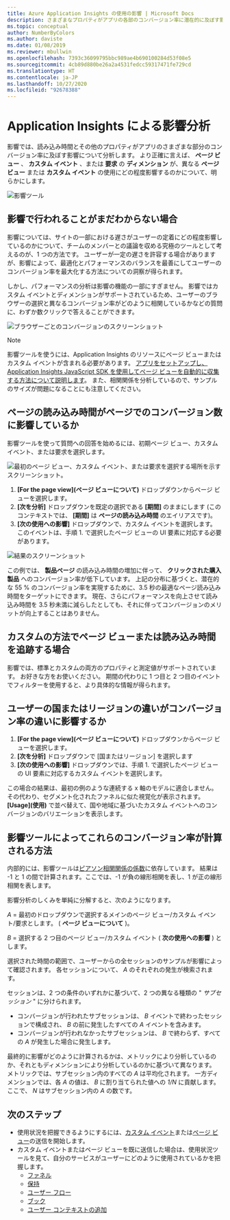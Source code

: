 ```yaml
---
title: Azure Application Insights の使用の影響 | Microsoft Docs
description: さまざまなプロパティがアプリの各部のコンバージョン率に潜在的に及ぼす影響について分析します。
ms.topic: conceptual
author: NumberByColors
ms.author: daviste
ms.date: 01/08/2019
ms.reviewer: mbullwin
ms.openlocfilehash: 7393c36099795bbc989ae4b690100284d53f08e5
ms.sourcegitcommit: 4cb89d880be26a2a4531fedcc59317471fe729cd
ms.translationtype: HT
ms.contentlocale: ja-JP
ms.lasthandoff: 10/27/2020
ms.locfileid: "92678388"
---
```

# <a name="impact-analysis-with-application-insights"></a>Application Insights による影響分析

影響では、読み込み時間とその他のプロパティがアプリのさまざまな部分のコンバージョン率に及ぼす影響について分析します。 より正確に言えば、 **ページ ビュー** 、 **カスタム イベント** 、または **要求** の **ディメンション** が、異なる **ページ ビュー** または **カスタム イベント** の使用にどの程度影響するのかについて、明らかにします。 

![影響ツール](./media/usage-impact/0001-impact.png)

## <a name="still-not-sure-what-impact-does"></a>影響で行われることがまだわからない場合

影響については、サイトの一部における遅さがユーザーの定着にどの程度影響しているのかについて、チームのメンバーとの議論を収める究極のツールとして考えるのが、1 つの方法です。 ユーザーが一定の遅さを許容する場合がありますが、影響によって、最適化とパフォーマンスのバランスを最善にしてユーザーのコンバージョン率を最大化する方法についての洞察が得られます。

しかし、パフォーマンスの分析は影響の機能の一部にすぎません。 影響ではカスタム イベントとディメンションがサポートされているため、ユーザーのブラウザーの選択と異なるコンバージョン率がどのように相関しているかなどの質問に、わずか数クリックで答えることができます。

![ブラウザーごとのコンバージョンのスクリーンショット](./media/usage-impact/0004-browsers.png)

> [!NOTE]
> 影響ツールを使うには、Application Insights のリソースにページ ビューまたはカスタム イベントが含まれる必要があります。 [アプリをセットアップし、Application Insights JavaScript SDK を使用してページ ビューを自動的に収集する方法について説明します](./javascript.md)。 また、相関関係を分析しているので、サンプルのサイズが問題になることにも注意してください。
>
>

## <a name="is-page-load-time-impacting-how-many-people-convert-on-my-page"></a>ページの読み込み時間がページでのコンバージョン数に影響しているか

影響ツールを使って質問への回答を始めるには、初期ページ ビュー、カスタム イベント、または要求を選択します。

![最初のページ ビュー、カスタム イベント、または要求を選択する場所を示すスクリーンショット。](./media/usage-impact/0002-dropdown.png)

1. **[For the page view]\(ページ ビューについて\)** ドロップダウンからページ ビューを選択します。
2. **[次を分析]** ドロップダウンを既定の選択である **[期間]** のままにします (このコンテキストでは、 **[期間]** は **ページの読み込み時間** のエイリアスです)。
3. **[次の使用への影響]** ドロップダウンで、カスタム イベントを選択します。 このイベントは、手順 1. で選択したページ ビューの UI 要素に対応する必要があります。

![結果のスクリーンショット](./media/usage-impact/0003-results.png)

この例では、 **製品ページ** の読み込み時間の増加に伴って、 **クリックされた購入製品** へのコンバージョン率が低下しています。 上記の分布に基づくと、潜在的な 55 % のコンバージョン率を実現するために、3.5 秒の最適なページ読み込み時間をターゲットにできます。 現在、さらにパフォーマンスを向上させて読み込み時間を 3.5 秒未満に減らしたとしても、それに伴ってコンバージョンのメリットが向上することはありません。

## <a name="what-if-im-tracking-page-views-or-load-times-in-custom-ways"></a>カスタムの方法でページ ビューまたは読み込み時間を追跡する場合

影響では、標準とカスタムの両方のプロパティと測定値がサポートされています。 お好きな方をお使いください。 期間の代わりに 1 つ目と 2 つ目のイベントでフィルターを使用すると、より具体的な情報が得られます。

## <a name="do-users-from-different-countries-or-regions-convert-at-different-rates"></a>ユーザーの国またはリージョンの違いがコンバージョン率の違いに影響するか

1. **[For the page view]\(ページ ビューについて\)** ドロップダウンからページ ビューを選択します。
2. **[次を分析]** ドロップダウンで [国またはリージョン] を選択します
3. **[次の使用への影響]** ドロップダウンでは、手順 1. で選択したページ ビューの UI 要素に対応するカスタム イベントを選択します。

この場合の結果は、最初の例のような連続する x 軸のモデルに適合しません。 その代わり、セグメント化されたファネルに似た視覚化が表示されます。 **[Usage]\(使用\)** で並べ替えて、国や地域に基づいたカスタム イベントへのコンバージョンのバリエーションを表示します。


## <a name="how-does-the-impact-tool-calculate-these-conversion-rates"></a>影響ツールによってこれらのコンバージョン率が計算される方法

内部的には、影響ツールは[ピアソン相関関係の係数](https://en.wikipedia.org/wiki/Pearson_correlation_coefficient)に依存しています。 結果は -1 と 1 の間で計算されます。ここでは、-1 が負の線形相関を表し、1 が正の線形相関を表します。

影響分析のしくみを単純に分解すると、次のようになります。

_A_ = 最初のドロップダウンで選択するメインのページ ビュー/カスタム イベント/要求とします。 ( **ページ ビューについて** )。

_B_ = 選択する 2 つ目のページ ビュー/カスタム イベント ( **次の使用への影響** ) とします。

選択された時間の範囲で、ユーザーからの全セッションのサンプルが影響によって確認されます。 各セッションについて、 _A_ のそれぞれの発生が検索されます。

セッションは、2 つの条件のいずれかに基づいて、2 つの異なる種類の " _サブセッション_ " に分けられます。

- コンバージョンが行われたサブセッションは、 _B_ イベントで終わったセッションで構成され、 _B_ の前に発生したすべての _A_ イベントを含みます。
- コンバージョンが行われなかったサブセッションは、 _B_ で終わらず、すべての _A_ が発生した場合に発生します。

最終的に影響がどのように計算されるかは、メトリックにより分析しているのか、それともディメンションにより分析しているのかに基づいて異なります。 メトリックでは、サブセッション内のすべての _A_ は平均化されます。 一方ディメンションでは、各 _A_ の値は、 _B_ に割り当てられた値への _1/N_ に貢献します。ここで、 _N_ はサブセッション内の _A_ の数です。

## <a name="next-steps"></a>次のステップ

- 使用状況を把握できるようにするには、[カスタム イベント](./api-custom-events-metrics.md#trackevent)または[ページ ビュー](./api-custom-events-metrics.md#page-views)の送信を開始します。
- カスタム イベントまたはページ ビューを既に送信した場合は、使用状況ツールを見て、自分のサービスがユーザーにどのように使用されているかを把握します。
    - [ファネル](usage-funnels.md)
    - [保持](usage-retention.md)
    - [ユーザー フロー](usage-flows.md)
    - [ブック](../platform/workbooks-overview.md)
    - [ユーザー コンテキストの追加](usage-send-user-context.md)

